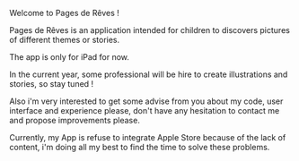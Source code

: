 Welcome to Pages de Rêves !

Pages de Rêves is an application intended for children to discovers pictures of different themes or stories.

The app is only for iPad for now.

In the current year, some professional will be hire to create illustrations and stories, so stay tuned !


Also i'm very interested to get some advise from you about my code, user interface and experience please, don't have any hesitation to contact me and propose improvements please.

Currently, my App is refuse to integrate Apple Store because of the lack of content, i'm doing all my best to find the time to solve these problems.
